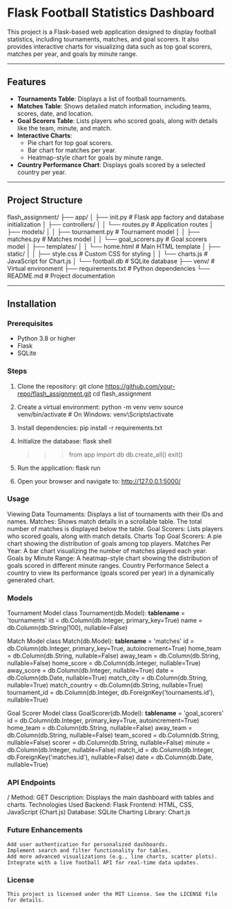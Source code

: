 # Flask Football Statistics Dashboard

This project is a Flask-based web application designed to display football statistics, including tournaments, matches, and goal scorers. It also provides interactive charts for visualizing data such as top goal scorers, matches per year, and goals by minute range.

---

## Features

- **Tournaments Table**: Displays a list of football tournaments.
- **Matches Table**: Shows detailed match information, including teams, scores, date, and location.
- **Goal Scorers Table**: Lists players who scored goals, along with details like the team, minute, and match.
- **Interactive Charts**:
  - Pie chart for top goal scorers.
  - Bar chart for matches per year.
  - Heatmap-style chart for goals by minute range.
- **Country Performance Chart**: Displays goals scored by a selected country per year.

---

## Project Structure
flash_assignment/ 
    ├── app/ 
    │ ├── init.py # Flask app factory and database initialization 
    │ ├── controllers/ 
    │ │ └── routes.py # Application routes 
    │ ├── models/ 
    │ │ ├── tournament.py # Tournament model 
    │ │ ├── matches.py # Matches model 
    │ │ └── goal_scorers.py # Goal scorers model 
    │ ├── templates/ 
    │ │ └── home.html # Main HTML template 
    │ ├── static/ 
    │ │ ├── style.css # Custom CSS for styling 
    │ │ └── charts.js # JavaScript for Chart.js 
    │ └── football.db # SQLite database 
    ├── venv/ # Virtual environment 
    ├── requirements.txt # Python dependencies 
    └── README.md # Project documentation

---

## Installation

### Prerequisites
- Python 3.8 or higher
- Flask
- SQLite

### Steps
1. Clone the repository:
   git clone https://github.com/your-repo/flash_assignment.git
   cd flash_assignment
   

2. Create a virtual environment:
    python -m venv venv
    source venv/bin/activate  # On Windows: venv\Scripts\activate

3. Install dependencies:
    pip install -r requirements.txt

4. Initialize the database:
    flask shell
    >>> from app import db
    >>> db.create_all()
    >>> exit()

5. Run the application:
    flask run

6. Open your browser and navigate to:
    http://127.0.0.1:5000/

### Usage
Viewing Data
    Tournaments: Displays a list of tournaments with their IDs and names.
    Matches: Shows match details in a scrollable table. The total number of matches is displayed below the table.
    Goal Scorers: Lists players who scored goals, along with match details.
Charts
    Top Goal Scorers: A pie chart showing the distribution of goals among top players.
    Matches Per Year: A bar chart visualizing the number of matches played each year.
    Goals by Minute Range: A heatmap-style chart showing the distribution of goals scored in different minute ranges.
Country Performance
    Select a country to view its performance (goals scored per year) in a dynamically generated chart.

### Models
Tournament Model
    class Tournament(db.Model):
        __tablename__ = 'tournaments'
        id = db.Column(db.Integer, primary_key=True)
        name = db.Column(db.String(100), nullable=False)

Match Model
    class Match(db.Model):
        __tablename__ = 'matches'
        id = db.Column(db.Integer, primary_key=True, autoincrement=True)
        home_team = db.Column(db.String, nullable=False)
        away_team = db.Column(db.String, nullable=False)
        home_score = db.Column(db.Integer, nullable=True)
        away_score = db.Column(db.Integer, nullable=True)
        date = db.Column(db.Date, nullable=True)
        match_city = db.Column(db.String, nullable=True)
        match_country = db.Column(db.String, nullable=True)
        tournament_id = db.Column(db.Integer, db.ForeignKey('tournaments.id'), nullable=True)

Goal Scorer Model
    class GoalScorer(db.Model):
        __tablename__ = 'goal_scorers'
        id = db.Column(db.Integer, primary_key=True, autoincrement=True)
        home_team = db.Column(db.String, nullable=False)
        away_team = db.Column(db.String, nullable=False)
        team_scored = db.Column(db.String, nullable=False)
        scorer = db.Column(db.String, nullable=False)
        minute = db.Column(db.Integer, nullable=False)
        match_id = db.Column(db.Integer, db.ForeignKey('matches.id'), nullable=False)
        date = db.Column(db.Date, nullable=True)

### API Endpoints
/
    Method: GET
    Description: Displays the main dashboard with tables and charts.
    Technologies Used
    Backend: Flask
    Frontend: HTML, CSS, JavaScript (Chart.js)
    Database: SQLite
    Charting Library: Chart.js

### Future Enhancements
    Add user authentication for personalized dashboards.
    Implement search and filter functionality for tables.
    Add more advanced visualizations (e.g., line charts, scatter plots).
    Integrate with a live football API for real-time data updates.

### License
    This project is licensed under the MIT License. See the LICENSE file for details.